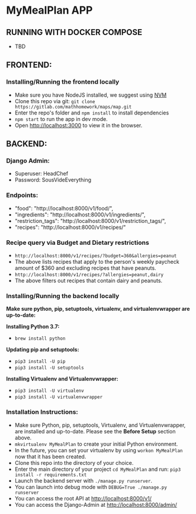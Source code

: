 # MyMealPlan APP

## RUNNING WITH DOCKER COMPOSE

* TBD

## FRONTEND: 

### Installing/Running the frontend locally

* Make sure you have NodeJS installed, we suggest using [NVM](https://github.com/nvm-sh/nvm)
* Clone this repo via git: `git clone https://gitlab.com/mathhomework/maps/map.git`
* Enter the repo's folder and `npm install` to install dependencies 
* `npm start` to run the app in dev mode.
* Open [http://localhost:3000](http://localhost:3000) to view it in the browser.

## BACKEND: 

### Django Admin:
* Superuser: HeadChef
* Password: SousVideEverything

### Endpoints:
* "food": "http://localhost:8000/v1/food/",
* "ingredients": "http://localhost:8000/v1/ingredients/",
* "restriction_tags": "http://localhost:8000/v1/restriction_tags/",
* "recipes": "http://localhost:8000/v1/recipes/"

### Recipe query via Budget and Dietary restrictions
* `http://localhost:8000/v1/recipes/?budget=360&allergies=peanut`
* The above lists recipes that apply to the person's weekly paycheck amount of $360 and excluding recipes that have peanuts. 
* `http://localhost:8000/v1/recipes/?allergies=peanut,dairy`
* The above filters out recipes that contain dairy and peanuts.

### Installing/Running the backend locally

**Make sure python, pip, setuptools, virtualenv, and virtualenvwrapper are up-to-date:**

**Installing Python 3.7:**
* `brew install python`

**Updating pip and setuptools:**
* `pip3 install -U pip`
* `pip3 install -U setuptools`

**Installing Virtualenv and Virtualenvwrapper:**
* `pip3 install -U virtualenv`
* `pip3 install -U virtualenvwrapper`

### Installation Instructions:

* Make sure Python, pip, setuptools, Virtualenv, and Virtualenvwrapper, are installed and up-to-date. Please see the **Before Setup** section above.
* `mkvirtualenv MyMealPlan` to create your initial Python environment.
* In the future, you can set your virtualenv by using `workon MyMealPlan` now that it has been created.
* Clone this repo into the directory of your choice.
* Enter the main directory of your project `cd MyMealPlan` and run: `pip3 install -r requirements.txt`
* Launch the backend server with `./manage.py runserver`.
* You can launch into debug mode with `DEBUG=True ./manage.py runserver`
* You can access the root API at [http://localhost:8000/v1/](http://localhost:8000/v1/)
* You can access the Django-Admin at [http://localhost:8000/admin/](http://localhost:8000/admin/)
